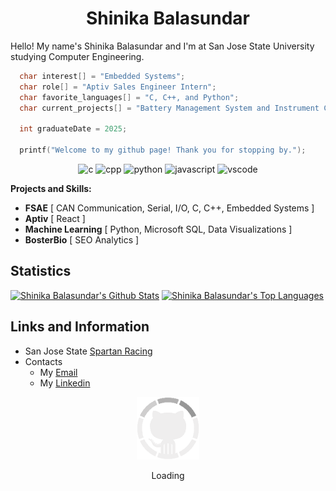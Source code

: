 <h1 align="center">
  <b>Shinika Balasundar</b>
</h1>

Hello! My name's Shinika Balasundar and I'm at San Jose State University studying Computer Engineering.

```c
  char interest[] = "Embedded Systems";
  char role[] = "Aptiv Sales Engineer Intern";
  char favorite_languages[] = "C, C++, and Python";
  char current_projects[] = "Battery Management System and Instrument Cluster";
  
  int graduateDate = 2025;
  
  printf("Welcome to my github page! Thank you for stopping by.");
```
<p align="center">
<img src="https://user-images.githubusercontent.com/59575502/127426751-01af6b81-3523-47d2-95b8-6166f9c3c3aa.png" alt="c" width="25" height="25" />
<img src="https://user-images.githubusercontent.com/59575502/127426757-5335f7bc-c63a-4e58-9e96-f43982df842d.png" alt="cpp" width="25" height="25" />
<img src="https://user-images.githubusercontent.com/59575502/127426759-a687aa90-d647-46c9-86f7-c8e948f8095e.png" alt="python" width="25" height="25" />
<img src="https://user-images.githubusercontent.com/59575502/127426312-4a7a6d79-4b40-4b06-8c94-824ea3e8410e.png" alt="javascript" width="25" height="25" />
<img src="https://user-images.githubusercontent.com/59575502/127427980-4b5ba4cf-daee-474f-a500-872181ccc470.png" alt="vscode" width="25" height="25" />
</p>

**Projects and Skills:**
- **FSAE** [ CAN Communication, Serial, I/O, C, C++, Embedded Systems ]
- **Aptiv** [ React ]
- **Machine Learning** [ Python, Microsoft SQL, Data Visualizations ]
- **BosterBio** [ SEO Analytics ]

## Statistics

<a href="https://github.com/shibcreate"><img alt="Shinika Balasundar's Github Stats" src="https://github-readme-stats.vercel.app/api/?username=shibcreate&show_icons=true&title_color=fff&icon_color=79ff97&text_color=9f9f9f&bg_color=151515&show_icons=true&count_private=true&hide_border=true" height="150px"/></a>
<a href="https://github.com/shibcreate"><img alt="Shinika Balasundar's Top Languages" src="https://github-readme-stats.vercel.app/api/top-langs/?username=shibcreate&hide=ASP.NET,Jupyter Notebook&langs_count=8&layout=compact&theme=react&hide_border=true&bg_color=151515&title_color=fff&icon_color=79ff97" height="150px"/></a>

## Links and Information

- San Jose State [Spartan Racing](https://www.sjsuformulasae.com/)
- Contacts
  - My [Email](mailto:shinikab@outlook.com)
  - My [Linkedin](https://www.linkedin.com/in/shinika-balasundar/)
  
  
<div align="center">
    <img src="GitHub.gif" height="100" />
    <p>Loading</p>
</div>
